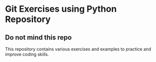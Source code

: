 # Git Exercises using Python Repository

## Do not mind this repo
This repository contains various exercises and examples to practice and improve coding skills.


